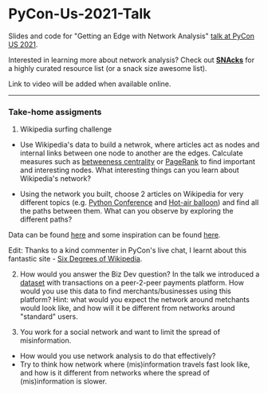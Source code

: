 # PyCon-Us-2021-Talk
Slides and code for "Getting an Edge with Network Analysis" [talk at PyCon US 2021](https://us.pycon.org/2021/schedule/presentation/60/).

Interested in learning more about network analysis? Check out **[SNAcks](https://github.com/alonnir/snacks)** for a highly curated resource list (or a snack size awesome list).

Link to video will be added when available online.

---

### Take-home assigments

1. Wikipedia surfing challenge
- Use Wikipedia's data to build a netwrok, where articles act as nodes and internal links between one node to another are the edges. Calculate measures such as [betweeness centrality](https://networkx.org/documentation/stable/reference/algorithms/centrality.html#shortest-path-betweenness) or [PageRank](https://networkx.org/documentation/stable/reference/algorithms/generated/networkx.algorithms.link_analysis.pagerank_alg.pagerank.html#networkx.algorithms.link_analysis.pagerank_alg.pagerank) to find important and interesting nodes. What interesting things can you learn about Wikipedia's network?

- Using the network you built, choose 2 articles on Wikipedia for very different topics (e.g. [Python Conference](https://en.wikipedia.org/wiki/Python_Conference) and  [Hot-air balloon](https://en.wikipedia.org/wiki/Hot-air_balloon)) and find all the paths between them. What can you observe by exploring the different paths?


Data can be found [here](https://en.wikipedia.org/wiki/Wikipedia:Database_download) and some inspiration can be found [here](https://github.com/search?q=wikipedia+network+analysis).

Edit: Thanks to a kind commenter in PyCon's live chat, I learnt about this fantastic site - [Six Degrees of Wikipedia](https://www.sixdegreesofwikipedia.com/).

2. How would you answer the Biz Dev question?
In the talk we introduced a [dataset](https://github.com/alonnir/PyCon-Us-2021-Talk/tree/main/data) with transactions on a peer-2-peer payments platform. How would you use this data to find merchants/businesses using this platform? Hint: what would you expect the network around metchants would look like, and how will it be different from networks around "standard" users.

3. You work for a social network and want to limit the spread of misinformation. 
- How would you use network analysis to do that effectively?
- Try to think how network where (mis)information travels fast look like, and how is it different from networks where the spread of (mis)information is slower.
